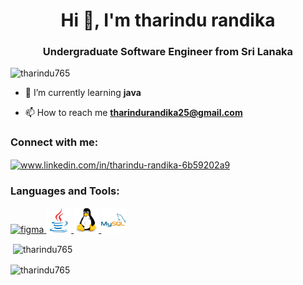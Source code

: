 <h1 align="center">Hi 👋, I'm tharindu randika</h1>
<h3 align="center">Undergraduate Software Engineer from Sri Lanaka</h3>

<p align="left"> <img src="https://komarev.com/ghpvc/?username=tharindu765&label=Profile%20views&color=0e75b6&style=flat" alt="tharindu765" /> </p>

- 🌱 I’m currently learning **java**

- 📫 How to reach me **tharindurandika25@gmail.com**


<h3 align="left">Connect with me:</h3>
<p align="left">
<a href="www.linkedin.com/in/tharindu-randika-6b59202a9" target="blank"><img align="center" src="https://raw.githubusercontent.com/rahuldkjain/github-profile-readme-generator/master/src/images/icons/Social/linked-in-alt.svg" alt="www.linkedin.com/in/tharindu-randika-6b59202a9" height="30" width="40" /></a>
</p>

<h3 align="left">Languages and Tools:</h3>
<p align="left"> <a href="https://www.figma.com/" target="_blank" rel="noreferrer"> <img src="https://www.vectorlogo.zone/logos/figma/figma-icon.svg" alt="figma" width="40" height="40"/> </a> <a href="https://www.java.com" target="_blank" rel="noreferrer"> <img src="https://raw.githubusercontent.com/devicons/devicon/master/icons/java/java-original.svg" alt="java" width="40" height="40"/> </a> <a href="https://www.linux.org/" target="_blank" rel="noreferrer"> <img src="https://raw.githubusercontent.com/devicons/devicon/master/icons/linux/linux-original.svg" alt="linux" width="40" height="40"/> </a> <a href="https://www.mysql.com/" target="_blank" rel="noreferrer"> <img src="https://raw.githubusercontent.com/devicons/devicon/master/icons/mysql/mysql-original-wordmark.svg" alt="mysql" width="40" height="40"/> </a> </p>



<p>&nbsp;<img align="center" src="https://github-readme-stats.vercel.app/api?username=tharindu765&show_icons=true&locale=en" alt="tharindu765" /></p>

<p><img align="center" src="https://github-readme-streak-stats.herokuapp.com/?user=tharindu765&" alt="tharindu765" /></p>
